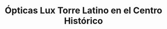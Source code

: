 ---
title: "Ópticas Lux Torre Latino en el Centro Histórico"
url: /ciudad-de-mexico/opticas-lux-torre-latino-en-el-centro-historico/
shop: Optiker
---